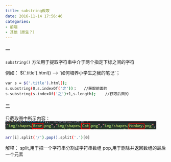```yaml
---
title: substring截取
date: 2016-11-14 17:56:46
categories:
- 前端
- 其他（原生？）
---
```


#### 一

`substring()` 方法用于提取字符串中介于两个指定下标之间的字符

例如： $('.title').html() --> '如何培养小学生之我的笔记'；

<!--more-->

```bash
var s = $('.title').html();
s.substring(0,s.indexOf('之'))；   //获取前面的
s.substring(s.indexOf('之')+1,s.length);    //获取后面的﻿​

```


#### 二

只截取图中所示内容：
![](/assets/qita/1.png)

```bash
arr[i].split('/').pop().split('.')[0]
```

解释：
split,用于把一个字符串分割成字符串数组
pop,用于删除并返回数组的最后一个元素
